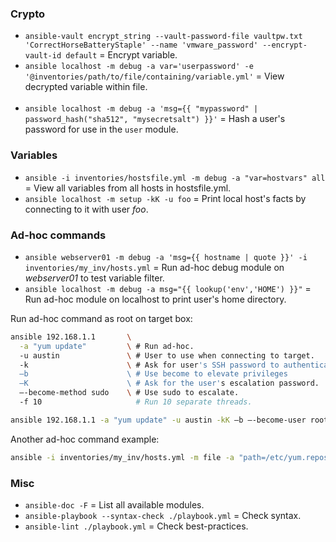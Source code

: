 ### Crypto

- `ansible-vault encrypt_string --vault-password-file vaultpw.txt 'CorrectHorseBatteryStaple' --name 'vmware_password' --encrypt-vault-id default` = Encrypt variable.
- `ansible localhost -m debug -a var='userpassword' -e '@inventories/path/to/file/containing/variable.yml'` = View decrypted variable within file.
<br><br>
- `ansible localhost -m debug -a 'msg={{ "mypassword" | password_hash("sha512", "mysecretsalt") }}'` = Hash a user's password for use in the `user` module.

### Variables

- `ansible -i inventories/hostsfile.yml -m debug -a "var=hostvars" all` = View all variables from all hosts in hostsfile.yml.
- `ansible localhost -m setup -kK -u foo` = Print local host's facts by connecting to it with user *foo*.

### Ad-hoc commands

- `ansible webserver01 -m debug -a 'msg={{ hostname | quote }}' -i inventories/my_inv/hosts.yml` = Run ad-hoc debug module on *webserver01* to test variable filter.
- `ansible localhost -m debug -a msg="{{ lookup('env','HOME') }}"` = Run ad-hoc module on localhost to print user's home directory.

Run ad-hoc command as root on target box:
```bash
ansible 192.168.1.1       \
  -a "yum update"         \ # Run ad-hoc.
  -u austin               \ # User to use when connecting to target.
  -k                      \ # Ask for user's SSH password to authenticate.
  –b                      \ # Use become to elevate privileges
  –K                      \ # Ask for the user's escalation password.
  –-become-method sudo    \ # Use sudo to escalate.
  -f 10                     # Run 10 separate threads.

ansible 192.168.1.1 -a "yum update" -u austin -kK –b –-become-user root –-become-method sudo -f 10
```
Another ad-hoc command example:
```bash
ansible -i inventories/my_inv/hosts.yml -m file -a "path=/etc/yum.repos.d/elasticsearch.repo state=absent" linux_group -kK
```

### Misc

- `ansible-doc -F`                                 = List all available modules.
- `ansible-playbook --syntax-check ./playbook.yml` = Check syntax.
- `ansible-lint ./playbook.yml`                    = Check best-practices.

